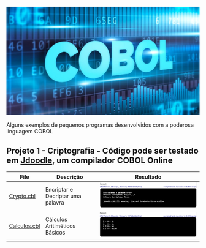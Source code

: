 ![COBOL Banner](./cobol-Banner.jpg)

Alguns exemplos de pequenos programas desenvolvidos com a poderosa linguagem COBOL

## Projeto 1 - Criptografia - Código pode ser testado em [Jdoodle](https://www.jdoodle.com/execute-cobol-online/), um compilador COBOL Online

| File                                                            | Descrição                                                | Resultado                               |
| --------------------------------------------------------------- | ---------------------------------------------------------| --------------------------------------- |
| [Crypto.cbl](./Crypto.cbl)                                      | Encriptar e Decriptar uma palavra                        | ![Resultado](./Cripto-Result-Short.png) |
| [Calculos.cbl](./Calculos.cbl)                                  | Cálculos Aritiméticos Básicos                            | ![Resultado](./Calculos-Result-Short.png) |
